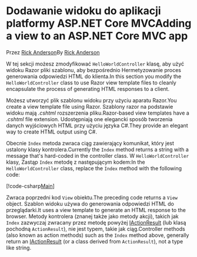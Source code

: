 # <a name="adding-a-view-to-an-aspnet-core-mvc-app"></a><span data-ttu-id="22df8-101">Dodawanie widoku do aplikacji platformy ASP.NET Core MVC</span><span class="sxs-lookup"><span data-stu-id="22df8-101">Adding a view to an ASP.NET Core MVC app</span></span>

<span data-ttu-id="22df8-102">Przez [Rick Anderson](https://twitter.com/RickAndMSFT)</span><span class="sxs-lookup"><span data-stu-id="22df8-102">By [Rick Anderson](https://twitter.com/RickAndMSFT)</span></span>

<span data-ttu-id="22df8-103">W tej sekcji możesz zmodyfikować `HelloWorldController` klasę, aby użyć widoku Razor pliki szablonu, aby bezpośrednio Hermetyzowanie proces generowania odpowiedzi HTML do klienta.</span><span class="sxs-lookup"><span data-stu-id="22df8-103">In this section you modify the `HelloWorldController` class to use Razor view template files to cleanly encapsulate the process of generating HTML responses to a client.</span></span>

<span data-ttu-id="22df8-104">Możesz utworzyć plik szablonu widoku przy użyciu aparatu Razor.</span><span class="sxs-lookup"><span data-stu-id="22df8-104">You create a view template file using Razor.</span></span> <span data-ttu-id="22df8-105">Szablony razor na podstawie widoku mają *.cshtml* rozszerzenia pliku.</span><span class="sxs-lookup"><span data-stu-id="22df8-105">Razor-based view templates have a *.cshtml* file extension.</span></span> <span data-ttu-id="22df8-106">Udostępniają one elegancki sposób tworzenia danych wyjściowych HTML przy użyciu języka C#.</span><span class="sxs-lookup"><span data-stu-id="22df8-106">They provide an elegant way to create HTML output using C#.</span></span>

<span data-ttu-id="22df8-107">Obecnie `Index` metoda zwraca ciąg zawierający komunikat, który jest ustalony klasy kontrolera.</span><span class="sxs-lookup"><span data-stu-id="22df8-107">Currently the `Index` method returns a string with a message that's hard-coded in the controller class.</span></span> <span data-ttu-id="22df8-108">W `HelloWorldController` klasy, Zastąp `Index` metodę z następującym kodem:</span><span class="sxs-lookup"><span data-stu-id="22df8-108">In the `HelloWorldController` class, replace the `Index` method with the following code:</span></span>

[!code-csharp[Main](../../tutorials/first-mvc-app/start-mvc/sample/MvcMovie/Controllers/HelloWorldController.cs?name=snippet_4)]

<span data-ttu-id="22df8-109">Zwraca poprzedni kod `View` obiektu.</span><span class="sxs-lookup"><span data-stu-id="22df8-109">The preceding code returns a `View` object.</span></span> <span data-ttu-id="22df8-110">Szablon widoku używa do generowania odpowiedzi HTML do przeglądarki.</span><span class="sxs-lookup"><span data-stu-id="22df8-110">It uses a view template to generate an HTML response to the browser.</span></span> <span data-ttu-id="22df8-111">Metody kontrolera (znanej także jako metody akcji), takich jak `Index` zazwyczaj zwracany przez metodę powyżej [IActionResult](https://docs.microsoft.com/aspnet/core/api/microsoft.aspnetcore.mvc.iactionresult) (lub klasą pochodną `ActionResult`), nie jest typem, takie jak ciąg.</span><span class="sxs-lookup"><span data-stu-id="22df8-111">Controller methods (also known as action methods) such as the `Index` method above, generally return an [IActionResult](https://docs.microsoft.com/aspnet/core/api/microsoft.aspnetcore.mvc.iactionresult) (or a class derived from `ActionResult`), not a type like string.</span></span>
